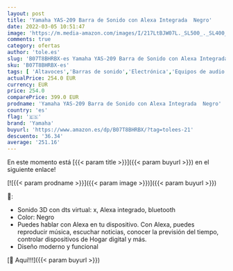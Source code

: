 ```yaml
---
layout: post
title: 'Yamaha YAS-209 Barra de Sonido con Alexa Integrada  Negro'
date: 2022-03-05 10:51:47
image: 'https://m.media-amazon.com/images/I/217LtBJW07L._SL500_._SL400_.jpg'
comments: true
category: ofertas
author: 'tole.es'
slug: 'B07T8BHRBX-es Yamaha YAS-209 Barra de Sonido con Alexa Integrada Negro'
sku: 'B07T8BHRBX-es'
tags: [ 'Altavoces','Barras de sonido','Electrónica','Equipos de audio y Hi-Fi','alexa','yamaha', ]
actualPrice: 254.0 EUR
currency: EUR
price: 254.0
comparePrice: 399.0 EUR
prodname: 'Yamaha YAS-209 Barra de Sonido con Alexa Integrada  Negro'
country: 'es'
flag: '🇪🇸'
brand: 'Yamaha'
buyurl: 'https://www.amazon.es/dp/B07T8BHRBX/?tag=tolees-21'
descuento: '36.34'
average: '251.16'
---
```


En este momento está [{{< param title >}}]({{< param buyurl >}}) en el siguiente enlace!

[![{{< param prodname >}}]({{< param image >}})]({{< param buyurl >}})

🔎:

- Sonido 3D con dts virtual: x, Alexa integrado, bluetooth
- Color: Negro
- Puedes hablar con Alexa en tu dispositivo. Con Alexa, puedes reproducir música, escuchar noticias, conocer la previsión del tiempo, controlar dispositivos de Hogar digital y más.
- Diseño moderno y funcional

[🛒 Aquí!!!]({{< param buyurl >}})
